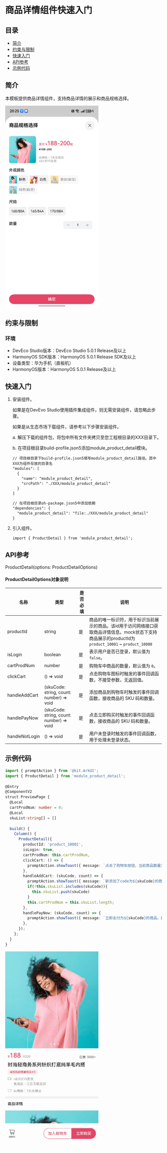 # 商品详情组件快速入门

## 目录

- [简介](#简介)
- [约束与限制](#约束与限制)
- [快速入门](#快速入门)
- [API参考](#API参考)
- [示例代码](#示例代码)

## 简介

本模板提供商品详情组件，支持商品详情的展示和商品规格选择。

<img src="snapshots/display.jpg" width="300">

## 约束与限制

### 环境

* DevEco Studio版本：DevEco Studio 5.0.1 Release及以上
* HarmonyOS SDK版本：HarmonyOS 5.0.1 Release SDK及以上
* 设备类型：华为手机（直板机）
* HarmonyOS版本：HarmonyOS 5.0.1 Release及以上

## 快速入门

1. 安装组件。

   如果是在DevEvo Studio使用插件集成组件，则无需安装组件，请忽略此步骤。
   
   如果是从生态市场下载组件，请参考以下步骤安装组件。
   
   a. 解压下载的组件包，将包中所有文件夹拷贝至您工程根目录的XXX目录下。
   
   b. 在项目根目录build-profile.json5添加module_product_detail模块。

   ```
   // 项目根目录下build-profile.json5填写module_product_detail路径。其中XXX为组件存放的目录名
   "modules": [
     {
       "name": "module_product_detail",
       "srcPath": "./XXX/module_product_detail"
     }
   ]
   ```

   ```
   // 在项目根目录oh-package.json5中添加依赖
   "dependencies": {
     "module_product_detail": "file:./XXX/module_product_detail"
   }
   ```

2. 引入组件。

   ```
   import { ProductDetail } from 'module_product_detail';
   ```

## API参考

ProductDetail(options: ProductDetailOptions)

#### ProductDetailOptions对象说明

| 名称           | 类型                                     | 是否必填 | 说明                                                                                                                                                 |
| -------------- | ---------------------------------------- | -------- | ---------------------------------------------------------------------------------------------------------------------------------------------------- |
| productId      | string                                   | 是       | 商品的唯一标识符，用于标识当前展示的商品。该id用于访问网络接口获取商品详情信息。mock状态下支持商品展示的productId为`product_10001` ~ `product_10008` |
| isLogin        | boolean                                  | 是       | 表示用户是否已登录，默认值为 `false`。                                                                                                               |
| cartProdNum    | number                                   | 是       | 购物车中商品的数量，默认值为 `0`。                                                                                                                   |
| clickCart      | () => void                               | 是       | 点击购物车图标时触发的事件回调函数，不接受参数，无返回值。                                                                                           |
| handleAddCart  | (skuCode: string, count: number) => void | 是       | 添加商品到购物车时触发的事件回调函数，接收商品的 SKU 码和数量。                                                                                      |
| handlePayNow   | (skuCode: string, count: number) => void | 是       | 点击立即购买时触发的事件回调函数，接收商品的 SKU 码和数量。                                                                                          |
| handleNotLogin | () => void                               | 是       | 用户未登录时触发的事件回调函数，用于处理未登录状态。                                                                                                 |

## 示例代码

```ts
import { promptAction } from '@kit.ArkUI';
import { ProductDetail } from 'module_product_detail';

@Entry
@ComponentV2
struct PreviewPage {
  @Local
  cartProdNum: number = 0;
  @Local
  skuList:string[] = []

  build() {
    Column() {
      ProductDetail({
        productId: 'product_10001',
        isLogin: true,
        cartProdNum: this.cartProdNum,
        clickCart: () => {
          promptAction.showToast({ message: `点击了购物车按钮，当前商品数量为${this.cartProdNum}` });
        },
        handleAddCart: (skuCode, count) => {
          promptAction.showToast({ message: `新添加了code为${skuCode}的商品，数量为${count}` });
          if(!this.skuList.includes(skuCode)){
            this.skuList.push(skuCode)
          }
          this.cartProdNum = this.skuList.length;
        },
        handlePayNow: (skuCode, count) => {
          promptAction.showToast({ message: `立即支付为${skuCode}的商品，数量为${count}` });
        },
      });
    };
  }
}
```

<img src="snapshots/example.gif" width="300">
